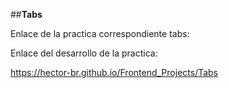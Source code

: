 ##**Tabs**

Enlace de la practica correspondiente tabs:



Enlace del desarrollo de la practica:

https://hector-br.github.io/Frontend_Projects/Tabs
